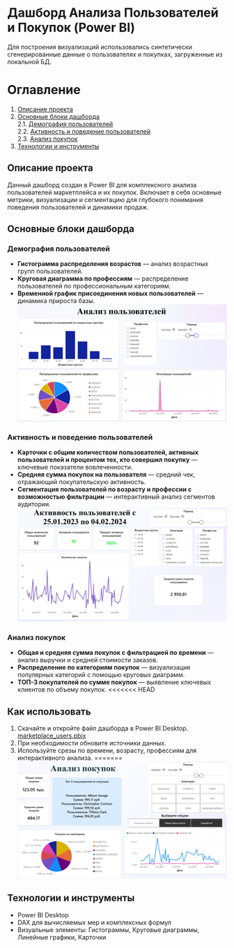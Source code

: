 # Дашборд Анализа Пользователей и Покупок (Power BI)

Для построения визуализаций использовались синтетически сгенерированные данные о пользователях и покупках, загруженные из локальной БД.

# Оглавление
1. [Описание проекта](#описание-проекта)    
2. [Основные блоки дашборда](#основные-блоки-дашборда)    
    2.1. [Демография пользователей](#демография-пользователей)    
    2.2. [Активность и поведение пользователей](#активность-и-поведение-пользователей)    
    2.3. [Анализ покупок](#анализ-покупок)    
4. [Технологии и инструменты](#технологии-и-инструменты)

## Описание проекта
Данный дашборд создан в Power BI для комплексного анализа пользователей маркетплейса и их покупок. Включает в себя основные метрики, визуализации и сегментацию для глубокого понимания поведения пользователей и динамики продаж.

## Основные блоки дашборда

### Демография пользователей
- **Гистограмма распределения возрастов** — анализ возрастных групп пользователей.
- **Круговая диаграмма по профессиям** — распределение пользователей по профессиональным категориям.
- **Временной график присоединения новых пользователей** — динамика прироста базы.
![alt text](Power_BI_1.png)

### Активность и поведение пользователей
- **Kарточки с общим количеством пользователей, активных пользователей и процентом тех, кто совершил покупку** — ключевые показатели вовлеченности.
- **Средняя сумма покупок на пользователя** — средний чек, отражающий покупательскую активность.
- **Сегментация пользователей по возрасту и профессии с возможностью фильтрации** — интерактивный анализ сегментов аудитории.
![alt text](Power_BI_2.png)
### Анализ покупок
- **Общая и средняя сумма покупок с фильтрацией по времени** — анализ выручки и средней стоимости заказов.
- **Распределение по категориям покупок** — визуализация популярных категорий с помощью круговых диаграмм.
- **ТОП-3 покупателей по сумме покупок** — выявление ключевых клиентов по объему покупок.
<<<<<<< HEAD

## Как использовать
1. Скачайте и откройте файл дашборда в Power BI Desktop. [marketplace_users.pbix](./marketplace_users.pbix)
2. При необходимости обновите источники данных.
3. Используйте срезы по времени, возрасту, профессиям для интерактивного анализа.
=======
![alt text](Power_BI_3.png)

## Технологии и инструменты
- Power BI Desktop
- DAX для вычисляемых мер и комплексных формул
- Визуальные элементы: Гистограммы, Круговые диаграммы, Линейные графики, Карточки
